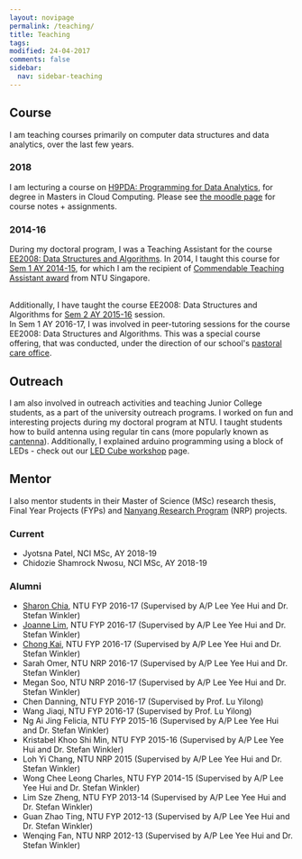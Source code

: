 ```yaml
---
layout: novipage
permalink: /teaching/
title: Teaching
tags: 
modified: 24-04-2017
comments: false
sidebar:
  nav: sidebar-teaching
---
```


## Course
I am teaching courses primarily on computer data structures and data analytics, over the last few years.

### 2018
I am lecturing a course on <a href="http://courses.ncirl.ie/index.cfm/page/module/moduleId/20375">H9PDA: Programming for Data Analytics</a>, for degree in Masters in Cloud Computing. Please see <a href="https://moodle.ncirl.ie/course/view.php?id=1319">the moodle page</a> for course notes + assignments.

### 2014-16
During my doctoral program, I was a Teaching Assistant for the course <a href="https://eee.ntu.edu.sg/Programmes/CurrentStudents/undergraduate/undergraduatefull-time/Documents/EE2008.pdf">EE2008: Data Structures and Algorithms</a>. In 2014, I taught this course for <a href="http://www3.ntu.edu.sg/home2012/SOUMYABR001/teach_AY2014.html">Sem 1 AY 2014-15</a>, for which I am the recipient of <a href="https://soumyabratadev.files.wordpress.com/2016/07/teaching_award_fall2014.pdf">Commendable Teaching Assistant award</a> from NTU Singapore. 

<br />
Additionally, I have taught the course EE2008: Data Structures and Algorithms for <a href="http://www3.ntu.edu.sg/home2012/SOUMYABR001/teach_AY2015.html">Sem 2 AY 2015-16</a> session. 

<br />
In Sem 1 AY 2016-17, I was involved in peer-tutoring sessions for the course EE2008: Data Structures and Algorithms. This was a special course offering, that was conducted, under the direction of our school's <a href="http://www.eee.ntu.edu.sg/Programmes/CurrentStudents/sws/AcademicCounselling/Pages/Home.aspx">pastoral care office</a>. 



<!---
During my doctoral program, I was a Teaching Assistant for the course EE2008: Data Structures and Algorithms. I have taught this course for <a href="http://www3.ntu.edu.sg/home2012/SOUMYABR001/teach_AY2014.html">Sem 1 AY 2014-15</a>, for which I am the recipient of <a href="https://soumyabratadev.files.wordpress.com/2016/07/teaching_award_fall2014.pdf">Commendable Teaching Assistant award</a> from NTU Singapore. 

Additionally, I have taught this course for <a href="http://www3.ntu.edu.sg/home2012/SOUMYABR001/teach_AY2015.html">Sem 2 AY 2015-16</a> session. 

Also, in Sem 1 AY 2016-17, I was involved in peer-tutoring sessions for this course. 


<br />
-->

## Outreach
I am also involved in outreach activities and teaching Junior College students, as a part of the university outreach programs. I worked on fun and interesting projects during my doctoral program at NTU. I taught students how to build antenna using regular tin cans (more popularly known as <a href="https://en.wikipedia.org/wiki/Cantenna">cantenna</a>). Additionally, I explained arduino programming using a block of LEDs - check out our <a href="http://www3.ntu.edu.sg/home2012/SOUMYABR001/ledcube.html">LED Cube workshop</a> page. 


## Mentor
I also mentor students in their Master of Science (MSc) research thesis, Final Year Projects (FYPs) and <a href="http://www.ntu.edu.sg/TalentOutreach/NRP/Pages/index.aspx">Nanyang Research Program</a> (NRP) projects. 

### Current
+ Jyotsna Patel, NCI MSc, AY 2018-19
+ Chidozie Shamrock Nwosu, NCI MSc, AY 2018-19

### Alumni

+ <a href="https://github.com/Shar0nnC">Sharon Chia</a>, NTU FYP 2016-17 (Supervised by A/P Lee Yee Hui and Dr. Stefan Winkler)
+ <a href="https://github.com/joannelsp">Joanne Lim</a>, NTU FYP 2016-17 (Supervised by A/P Lee Yee Hui and Dr. Stefan Winkler)
+ <a href="https://github.com/LeeChongkai">Chong Kai</a>, NTU FYP 2016-17 (Supervised by A/P Lee Yee Hui and Dr. Stefan Winkler)
+ Sarah Omer, NTU NRP 2016-17 (Supervised by A/P Lee Yee Hui and Dr. Stefan Winkler)
+ Megan Soo, NTU NRP 2016-17 (Supervised by A/P Lee Yee Hui and Dr. Stefan Winkler)
+ Chen Danning, NTU FYP 2016-17 (Supervised by Prof. Lu Yilong)
+ Wang Jiaqi, NTU FYP 2016-17 (Supervised by Prof. Lu Yilong)
+ Ng Ai Jing Felicia, NTU FYP 2015-16 (Supervised by A/P Lee Yee Hui and Dr. Stefan Winkler)
+ Kristabel Khoo Shi Min, NTU FYP 2015-16 (Supervised by A/P Lee Yee Hui and Dr. Stefan Winkler)
+ Loh Yi Chang, NTU NRP 2015 (Supervised by A/P Lee Yee Hui and Dr. Stefan Winkler)
+ Wong Chee Leong Charles, NTU FYP 2014-15 (Supervised by A/P Lee Yee Hui and Dr. Stefan Winkler)
+ Lim Sze Zheng, NTU FYP 2013-14 (Supervised by A/P Lee Yee Hui and Dr. Stefan Winkler)
+ Guan Zhao Ting, NTU FYP 2012-13 (Supervised by A/P Lee Yee Hui and Dr. Stefan Winkler)
+ Wenqing Fan, NTU NRP 2012-13 (Supervised by A/P Lee Yee Hui and Dr. Stefan Winkler)

